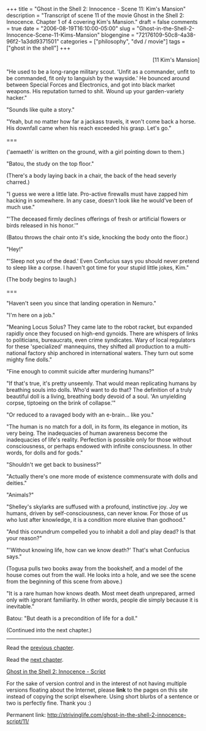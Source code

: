 +++
title = "Ghost in the Shell 2: Innocence - Scene 11: Kim's Mansion"
description = "Transcript of scene 11 of the movie Ghost in the Shell 2: Innocence. Chapter 1 of 4 covering Kim's Mansion."
draft = false
comments = true
date = "2006-08-19T16:10:00-05:00"
slug = "Ghost-in-the-Shell-2-Innocence-Scene-11-Kims-Mansion"
blogengine = "72176109-50c8-4a38-96f2-1a3dd9371501"
categories = ["philosophy", "dvd / movie"]
tags = ["ghost in the shell"]
+++

<p style="text-align: right">
[11 Kim&#39;s Mansion]
</p>
<p>
&quot;He used to be a long-range military scout. &#39;Unfit as a commander, unfit to be commanded, fit only to languish by the wayside.&#39; He bounced around between Special Forces and Electronics, and got into black market weapons. His reputation turned to shit. Wound up your garden-variety hacker.&quot;
</p>
<p>
&quot;Sounds like quite a story.&quot;
</p>
<p>
&quot;Yeah, but no matter how far a jackass travels, it won&#39;t come back a horse. His downfall came when his reach exceeded his grasp. Let&#39;s go.&quot;
</p>
<!--more-->
<p>
===<!--adsense-->
</p>
<p>
(&#39;aemaeth&#39; is written on the ground, with a girl pointing down to them.)
</p>
<p>
&quot;Batou, the study on the top floor.&quot;
</p>
<p>
(There&#39;s a body laying back in a chair, the back of the head severly charred.)
</p>
<p>
&quot;I guess we were a little late. Pro-active firewalls must have zapped him hacking in somewhere. In any case, doesn&#39;t look like he would&#39;ve been of much use.&quot;
</p>
<p>
&quot;&#39;The deceased firmly declines offerings of fresh or artificial flowers or birds released in his honor.&#39;&quot;
</p>
<p>
(Batou throws the chair onto it&#39;s side, knocking the body onto the floor.)
</p>
<p>
&quot;Hey!&quot;
</p>
<p>
&quot;&#39;Sleep not you of the dead.&#39; Even Confucius says you should never pretend to sleep like a corpse. I haven&#39;t got time for your stupid little jokes, Kim.&quot;
</p>
<p>
(The body begins to laugh.)
</p>
<p>
===
</p>
<p>
&quot;Haven&#39;t seen you since that landing operation in Nemuro.&quot;
</p>
<p>
&quot;I&#39;m here on a job.&quot;
</p>
<p>
&quot;Meaning Locus Solus? They came late to the robot racket, but expanded rapidly once they focused on high-end gynoids. There are whispers of links to politicians, bureaucrats, even crime syndicates. Wary of local regulators for these &#39;specialized&#39; mannequins, they shifted all production to a multi-national factory ship anchored in international waters. They turn out some mighty fine dolls.&quot;
</p>
<p>
&quot;Fine enough to commit suicide after murdering humans?&quot;
</p>
<p>
&quot;If that&#39;s true, it&#39;s pretty unseemly. That would mean replicating humans by breathing souls into dolls. Who&#39;d want to do that? The definition of a truly beautiful doll is a living, breathing body devoid of a soul. &#39;An unyielding corpse, tiptoeing on the brink of collapse.&#39;&quot;
</p>
<p>
&quot;Or reduced to a ravaged body with an e-brain... like you.&quot;
</p>
<p>
&quot;The human is no match for a doll, in its form, its elegance in motion, its very being. The inadequacies of human awareness become the inadequacies of life&#39;s reality. Perfection is possible only for those without consciousness, or perhaps endowed with infinite consciousness. In other words, for dolls and for gods.&quot;
</p>
<p>
&quot;Shouldn&#39;t we get back to business?&quot;
</p>
<p>
&quot;Actually there&#39;s one more mode of existence commensurate with dolls and deities.&quot;
</p>
<p>
&quot;Animals?&quot;
</p>
<p>
&quot;Shelley&#39;s skylarks are suffused with a profound, instinctive joy. Joy we humans, driven by self-consciousness, can never know. For those of us who lust after knowledge, it is a condition more elusive than godhood.&quot;
</p>
<p>
&quot;And this conundrum compelled you to inhabit a doll and play dead? Is that your reason?&quot;
</p>
<p>
&quot;&#39;Without knowing life, how can we know death?&#39; That&#39;s what Confucius says.&quot;
</p>
<p>
(Togusa pulls two books away from the bookshelf, and a model of the house comes out from the wall.  He looks into a hole, and we see the scene from the beginning of this scene from above.)
</p>
<p>
&quot;It is a rare human how knows death. Most meet death unprepared, armed only with ignorant familiarity. In other words, people die simply because it is inevitable.&quot;
</p>
<p>
Batou: &quot;But death is a precondition of life for a doll.&quot;
</p>
<p>
(Continued into the next chapter.)
</p>
<hr />
<p>
Read the <a href="http://strivinglife.com/ghost-in-the-shell-2-innocence-script/10/">previous chapter</a>.
</p>
<p>
Read the <a href="http://strivinglife.com/ghost-in-the-shell-2-innocence-script/12/">next chapter</a>.
</p>
<p>
<a href="http://strivinglife.com/ghost-in-the-shell-2-innocence-script/">Ghost in the Shell 2: Innocence - Script</a>
</p>
<div class="tip">
<p>
For the sake of version control and in the interest of not having multiple versions floating about the Internet, please <strong>link</strong> to the pages on this site instead of copying the script elsewhere. Using short blurbs of a sentence or two is perfectly fine.  Thank you :)
</p>
<p>
Permanent link: <a href="http://strivinglife.com/ghost-in-the-shell-2-innocence-script/11/">http://strivinglife.com/ghost-in-the-shell-2-innocence-script/11/</a>
</p>
</div>

